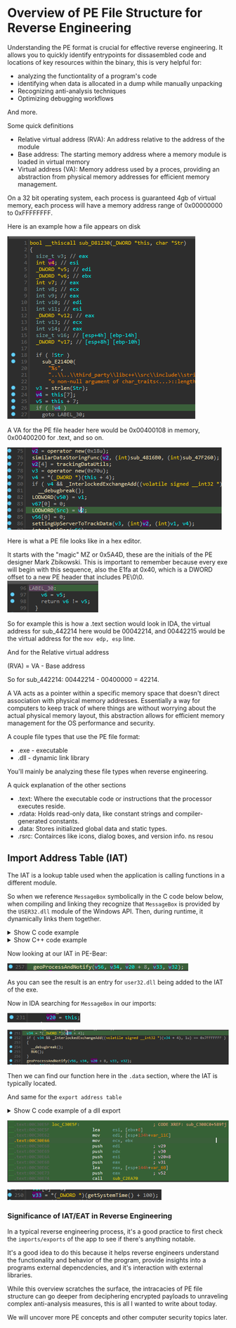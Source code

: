 # Overview of PE File Structure for Reverse Engineering


Understanding the PE format is crucial for effective reverse engineering. It allows you to quickly identify entrypoints for dissasembled code and locations of key resources within the binary, this is very helpful for:
- analyzing the functiontality of a program's code
- identifying when data is allocated in a dump while manually unpacking
- Recognizing anti-analysis techniques
- Optimizing debugging workflows

And more.



Some  quick definitions
- Relative virtual address (RVA): An address relative to the address of the module
- Base address: The starting memory address where a memory module is loaded in virtual memory
- Virtual address (VA): Memory address used by a proces, providing an abstraction from physical memory addresses for efficient memory management. 

On a 32 bit operating system, each process is guaranteed 4gb of virtual memory, each process will have a memory address range of 0x00000000 to 0xFFFFFFFF.

Here is an example how a file appears on disk


![image-15](https://raw.githubusercontent.com/brooksrog8/blog/master/src/posts/image-15.png
)


A VA for the PE file header here would be 0x00400108 in memory, 0x00400200 for .text, and so on. 


![image-18](https://raw.githubusercontent.com/brooksrog8/blog/master/src/posts/image-18.png
)

Here is what a PE file looks like in a hex editor.

It starts with the "magic" MZ or 0x5A4D, these are the initials of the PE designer Mark Zbikowski.
This is important to remember because every exe will begin with this sequence, also  the E1fa at 0x40, which is a DWORD offset to a new PE header that includes PE\0\0.
![image-16](https://raw.githubusercontent.com/brooksrog8/blog/master/src/posts/image-16.png
)





So for example this is how a .text section would look in IDA, the virtual address for sub_442214 here would be 00042214, and 00442215 would be the virtual address for the `mov edp, esp` line.

And for the Relative virtual address

 (RVA) = VA - Base address

So for sub_442214: 00442214 - 00400000 = 42214. 

A VA acts as a pointer within a specific memory space that doesn't direct association with physical memory addresses. Essentially a way for computers to keep track of where things are without worrying about the actual physical memory layout, this abstraction allows for efficient memory management for the OS performance and security. 

A couple file types that use the PE file format:
- .exe - executable
- .dll - dynamic link library

You'll mainly be analyzing these file types when reverse engineering. 

A quick explanation of the other sections

- .text: Where the executable code or instructions that the processor executes reside.
- .rdata: Holds read-only data, like constant strings and compiler-generated constants.
- .data: Stores initialized global data and static types.
- .rsrc: Contairces like icons, dialog boxes, and version info. 
ns resou
## Import Address Table (IAT)

The IAT is a lookup table used when the application is calling functions in a different module.

So when we reference `MessageBox` symbolically in the C code below below, when compiling and linking they recognize that `MessageBox` is provided by the `USER32.dll` module of the Windows API. Then, during runtime, it dynamically links them together. 

<details>
  <summary>Show C code example</summary>
  <pre><code class="language-c">

#include <stdio.h>
#include <windows.h>

int main() {
    // call MessageBox function from user32.dll to display a message box
    MessageBox(NULL, "IAT example", "IAT Example", MB_OK);

    return 0;
}
  </code></pre>

</details>
<details>
  <summary>Show C++ code example</summary>
  <pre><code class="language-cpp">

#include <windows.h> 

int main() {
    // Call MessageBox function from user32.dll to display a message box
    MessageBox(NULL, "Hello, IAT!", "IAT Example", MB_OK);

    return 0;
}

  </code></pre>
</details>



Now looking at our IAT in PE-Bear:


![image-20](https://raw.githubusercontent.com/brooksrog8/blog/master/src/posts/image-20.png
)


As you can see the result is an entry for `user32.dll` being added to the IAT of the exe. 

Now in IDA searching for `MessageBox` in our imports:


![image-23](https://raw.githubusercontent.com/brooksrog8/blog/master/src/posts/image-23.png
)

![image-22](https://raw.githubusercontent.com/brooksrog8/blog/master/src/posts/image-22.png
)

Then we can find our function here in the `.data` section, where the IAT is typically located.

And same for the `export address table`


<details>
  <summary>Show C code example of a dll export</summary>
  <pre><code class="language-c">

#include <stdio.h>
#include <windows.h>

// This function will be exported and called by the main executable
__declspec(dllexport) void print_two() {
    printf("Two is my number\n"); 
}

// function to print the number 2
__declspec(dllexport) void print_number_two() {
    printf("2\n"); 
}

// Entry point for the DLL, called by the system when the DLL is loaded or unloaded
BOOL WINAPI DllMain(HINSTANCE hinstDLL, DWORD fdwReason, LPVOID lpvReserved) {
    return TRUE;
}

  </code></pre>



</details>



![image-24](https://raw.githubusercontent.com/brooksrog8/blog/master/src/posts/image-24.png
)


![image-26](https://raw.githubusercontent.com/brooksrog8/blog/master/src/posts/image-26.png
)

### Significance of IAT/EAT in Reverse Engineering
In a typical reverse engineering process, it's a good practice to first check the `imports/exports` of the app to see if there's anything notable.

It's a good idea to do this because it helps reverse engineers understand the functionality and behavior of the program, provide insights into a programs external depencdencies, and it's interaction with external libraries. 


While this overview scratches the surface, the intracacies of PE file structure can go deeper from deciphering encrypted payloads to unraveling complex anti-analysis measures, this is all I wanted to write about today. 

We will uncover more PE concepts and other computer security topics later.
